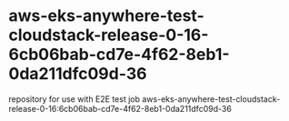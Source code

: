 # aws-eks-anywhere-test-cloudstack-release-0-16-6cb06bab-cd7e-4f62-8eb1-0da211dfc09d-36
repository for use with E2E test job aws-eks-anywhere-test-cloudstack-release-0-16:6cb06bab-cd7e-4f62-8eb1-0da211dfc09d-36
